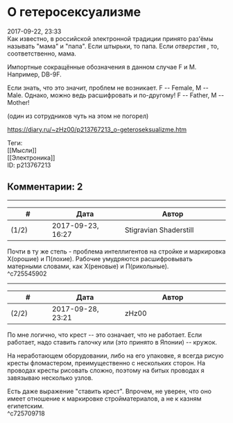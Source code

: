 О гетеросексуализме
===================

  
2017-09-22, 23:33  
 Как известно, в российской электронной традиции принято раз'ёмы называть "мама" и "папа". Если штырьки, то папа. Если  *отверстия*  , то, соответственно, мама.   
   
 Импортные сокращённые обозначения в данном случае F и M. Например, DB-9F.   
   
 Если знать, что это значит, проблем не возникает. F -- Female, M -- Male. Однако, можно ведь расшифровать и по-другому! F -- Father, M -- Mother!   
   
 (один из сотрудников чуть на этом не погорел)   
  
<https://diary.ru/~zHz00/p213767213_o-geteroseksualizme.htm>  
  
Теги:  
[[Мысли]]  
[[Электроника]]  
ID: p213767213  


Комментарии: 2
--------------

  


---



|         #         |              Дата              |                     Автор                     |           ID           |
| --- | --- | --- | --- |
| (1/2) | 2017-09-23, 16:27 | Stigravian Shaderstill | c725545902 |

  
 Почти в ту же степь - проблема интеллигентов на стройке и маркировка Х(орошие) и П(лохие). Рабочие умудряются расшифровывать матерными словами, как Х(реновые) и П(рикольные).   
 ^c725545902

---



|         #         |              Дата              |                     Автор                     |           ID           |
| --- | --- | --- | --- |
| (2/2) | 2017-09-28, 23:21 | zHz00 | c725709718 |

  
 По мне логично, что крест -- это означает, что не работает. Если работает, надо ставить галочку или (это принято в Японии) -- кружок.   
   
 На неработающем оборудовании, либо на его упаковке, я всегда рисую кресты фломастером, преимущественно с нескольких сторон. На проводах кресты рисовать сложно, поэтому на битых проводах я завязываю несколько узлов.   
   
 Есть даже выражение "ставить крест". Впрочем, не уверен, что оно имеет отношение к маркировке стройматериалов, а не к казням египетским.   
 ^c725709718